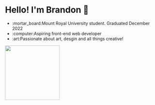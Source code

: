 <h1>Hello! I'm Brandon 👋</h1>
<ul>
  <li>:mortar_board:Mount Royal University student. Graduated December 2022 
  <li>:computer:Aspiring front-end web developer
  <li>:art:Passionate about art, desgin and all things creative!
</ul>


<img height="180em" src="https://github-readme-stats.vercel.app/api?username=Bchan1999&show_icons=true&hide_border=true&&count_private=true&include_all_commits=true" />

<!--
**Bchan1999/Bchan1999** is a ✨ _special_ ✨ repository because its `README.md` (this file) appears on your GitHub profile.

Here are some ideas to get you started:

- 🔭 I’m currently working on ...
- 🌱 I’m currently learning ...
- 👯 I’m looking to collaborate on ...
- 🤔 I’m looking for help with ...
- 💬 Ask me about ...
- 📫 How to reach me: ...
- 😄 Pronouns: ...
- ⚡ Fun fact: ...
-->
